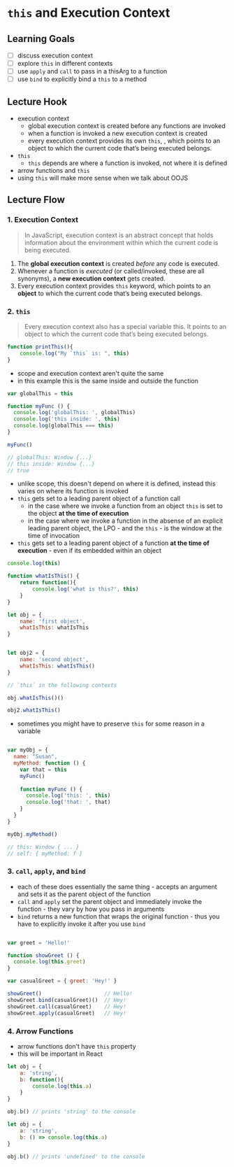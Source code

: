 
# `this` and Execution Context

## Learning Goals

- [ ] discuss execution context
- [ ] explore `this` in different contexts
- [ ] use `apply` and `call` to pass in a thisArg to a function
- [ ] use `bind` to explicitly bind a `this` to a method

## Lecture Hook

* execution context
    * global execution context is created before any functions are invoked
    * when a function is invoked a new execution context is created
    * every execution context provides its own `this`, , which points to an object to which the current code that’s being executed belongs.
* `this`
    * `this` depends are where a function is invoked, not where it is defined
* arrow functions and `this`
* using `this` will make more sense when we talk about OOJS

## Lecture Flow

### 1. Execution Context

> In JavaScript, execution context is an abstract concept that holds information about the environment within which the current code is being executed.

1. The **global execution context** is created *before* any code is executed.
2. Whenever a function is *executed* (or called/invoked, these are all synonyms), a **new execution context** gets created.
3. Every execution context provides `this` keyword, which points to an **object** to which the current code that’s being executed belongs.

### 2. `this`

> Every execution context also has a special variable this. It points to an object to which the current code that’s being executed belongs.


```javascript
function printThis(){
    console.log("My `this` is: ", this)
}
```

* scope and execution context aren't quite the same
* in this example this is the same inside and outside the function

```javascript
var globalThis = this

function myFunc () {  
  console.log('globalThis: ', globalThis)
  console.log('this inside: ', this)
  console.log(globalThis === this)
}

myFunc()

// globalThis: Window {...}
// this inside: Window {...}
// true
```

* unlike scope, this doesn't depend on where it is defined, instead this varies on where its function is invoked
* `this` gets set to a leading parent object of a function call
    * in the case where we invoke a function from an object `this` is set to the object **at the time of execution**
    * in the case where we invoke a function in the absense of an explicit leading parent object, the LPO - and the `this` - is the window at the time of invocation
* `this` gets set to a leading parent object of a function **at the time of execution** - even if its embedded within an object

```javascript
console.log(this)

function whatIsThis() {
    return function(){
        console.log('what is this?', this)
    }
}

let obj = {
    name: 'first object',
    whatIsThis: whatIsThis
}


let obj2 = {
    name: 'second object',
    whatIsThis: whatIsThis()
}

// `this` in the following contexts

obj.whatIsThis()()

obj2.whatIsThis()
```

* sometimes you might have to preserve `this` for some reason in a variable

```javascript

var myObj = {
  name: "Susan",
  myMethod: function () {
    var that = this
    myFunc()
    
    function myFunc () {
      console.log('this: ', this)
      console.log('that: ', that)
    }
  }
}

myObj.myMethod()

// this: Window { ... }
// self: { myMethod: f }
```

### 3. `call`, `apply`, and `bind`

* each of these does essentially the same thing - accepts an argument and sets it as the parent object of the function
* `call` and `apply` set the parent object and immediately invoke the function - they vary by how you pass in arguments
* `bind` returns a new function that wraps the original function - thus you have to explicitly invoke it after you use `bind`

```javascript

var greet = 'Hello!'

function showGreet () {
  console.log(this.greet)
}

var casualGreet = { greet: 'Hey!' }

showGreet()                    // Hello!
showGreet.bind(casualGreet)()  // Hey!
showGreet.call(casualGreet)    // Hey!
showGreet.apply(casualGreet)   // Hey!
```

### 4. Arrow Functions

* arrow functions don't have `this` property
* this will be important in React

```javascript
let obj = {
    a: 'string',
    b: function(){
        console.log(this.a)
    }
}

obj.b() // prints 'string' to the console
```

```javascript
let obj = {
    a: 'string',
    b: () => console.log(this.a)
}

obj.b() // prints 'undefined' to the console
```